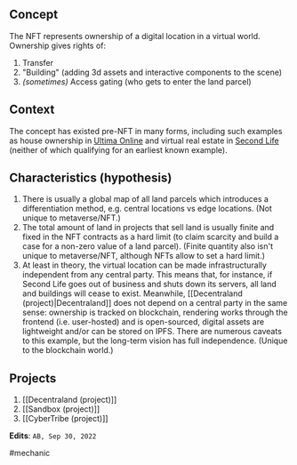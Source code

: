 ## Concept
The NFT represents ownership of a digital location in a virtual world. Ownership gives rights of:
1. Transfer
2. "Building" (adding 3d assets and interactive components to the scene)
3. *(sometimes)* Access gating (who gets to enter the land parcel)

## Context
The concept has existed pre-NFT in many forms, including such examples as house ownership in [Ultima Online](https://en.wikipedia.org/wiki/Ultima_Online) and virtual real estate in [Second Life](https://en.wikipedia.org/wiki/Second_Life) (neither of which qualifying for an earliest known example).

## Characteristics (hypothesis)
1. There is usually a global map of all land parcels which introduces a differentiation method, e.g. central locations vs edge locations. (Not unique to metaverse/NFT.)
2. The total amount of land in projects that sell land is usually finite and fixed in the NFT contracts as a hard limit (to claim scarcity and build a case for a non-zero value of a land parcel). (Finite quantity also isn't unique to metaverse/NFT, although NFTs allow to set a hard limit.)
3. At least in theory, the virtual location can be made infrastructurally independent from any central party. This means that, for instance, if Second Life goes out of business and shuts down its servers, all land and buildings will cease to exist. Meanwhile, [[Decentraland (project)|Decentraland]] does not depend on a central party in the same sense: ownership is tracked on blockchain, rendering works through the frontend (i.e. user-hosted) and is open-sourced, digital assets are lightweight and/or can be stored on IPFS. There are numerous caveats to this example, but the long-term vision has full independence. (Unique to the blockchain world.)

## Projects
1. [[Decentraland (project)]]
2. [[Sandbox (project)]]
3. [[CyberTribe (project)]]

**Edits**: `AB, Sep 30, 2022`

#mechanic 